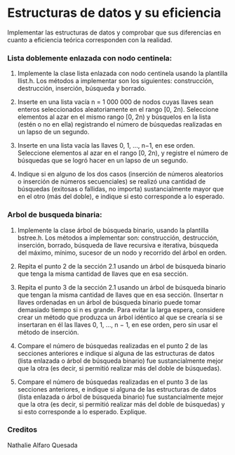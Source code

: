 # Estructuras de datos y su eficiencia


Implementar las estructuras de datos y comprobar que sus diferencias en cuanto a eficiencia
teórica corresponden con la realidad.


### Lista doblemente enlazada con nodo centinela:


1. Implemente la clase lista enlazada con nodo centinela usando la plantilla llist.h.
Los métodos a implementar son los siguientes: construcción, destrucción, inserción,
búsqueda y borrado.


2. Inserte en una lista vacía n = 1 000 000 de nodos cuyas llaves sean enteros
seleccionados aleatoriamente en el rango [0, 2n). Seleccione elementos al azar
en el mismo rango [0, 2n) y búsquelos en la lista (estén o no en ella) registrando
el número de búsquedas realizadas en un lapso de un segundo.


3. Inserte en una lista vacía las llaves 0, 1, ..., n−1, en ese orden. Seleccione
elementos al azar en el rango [0, 2n), y registre el número de búsquedas que se
logró hacer en un lapso de un segundo.


4. Indique si en alguno de los dos casos (inserción de números aleatorios o inserción
de números secuenciales) se realizó una cantidad de búsquedas (exitosas o fallidas,
no importa) sustancialmente mayor que en el otro (más del doble), e indique si
esto corresponde a lo esperado.


### Arbol de busqueda binaria:


1. Implemente la clase árbol de búsqueda binario, usando la plantilla bstree.h.
Los métodos a implementar son: construcción, destrucción, inserción, borrado,
búsqueda de llave recursiva e iterativa, búsqueda del máximo, mínimo, sucesor
de un nodo y recorrido del árbol en orden.


2. Repita el punto 2 de la sección 2.1 usando un árbol de búsqueda binario que
tenga la misma cantidad de llaves que en esa sección.


3. Repita el punto 3 de la sección 2.1 usando un árbol de búsqueda binario que
tengan la misma cantidad de llaves que en esa sección. (Insertar n llaves ordenadas
en un árbol de búsqueda binario puede tomar demasiado tiempo si n es grande. Para
evitar la larga espera, considere crear un método que produzca un árbol idéntico al
que se crearía si se insertaran en él las llaves 0, 1, ..., n − 1, en ese orden, pero
sin usar el método de inserción.


4. Compare el número de búsquedas realizadas en el punto 2 de las secciones anteriores
e indique si alguna de las estructuras de datos (lista enlazada o árbol de búsqueda
binario) fue sustancialmente mejor que la otra (es decir, si permitió realizar más
del doble de búsquedas).


5. Compare el número de búsquedas realizadas en el punto 3 de las secciones
anteriores, e indique si alguna de las estructuras de datos (lista enlazada
o árbol de búsqueda binario) fue sustancialmente mejor que la otra (es decir,
si permitió realizar más del doble de búsquedas) y si esto corresponde a lo
esperado. Explique.


### Creditos

Nathalie Alfaro Quesada

